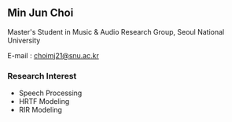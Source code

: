 ## Min Jun Choi
Master's Student in Music & Audio Research Group, Seoul National University

E-mail : <a href="mailto:choimj21@snu.ac.kr">choimj21@snu.ac.kr</a></p>

### Research Interest
- Speech Processing
- HRTF Modeling
- RIR Modeling


<!--
**MinGGachi/MinGGachi** is a ✨ _special_ ✨ repository because its `README.md` (this file) appears on your GitHub profile.

Here are some ideas to get you started:

- 🔭 I’m currently working on ...
- 🌱 I’m currently learning ...
- 👯 I’m looking to collaborate on ...
- 🤔 I’m looking for help with ...
- 💬 Ask me about ...
- 📫 How to reach me: ...
- 😄 Pronouns: ...
- ⚡ Fun fact: ...
-->
